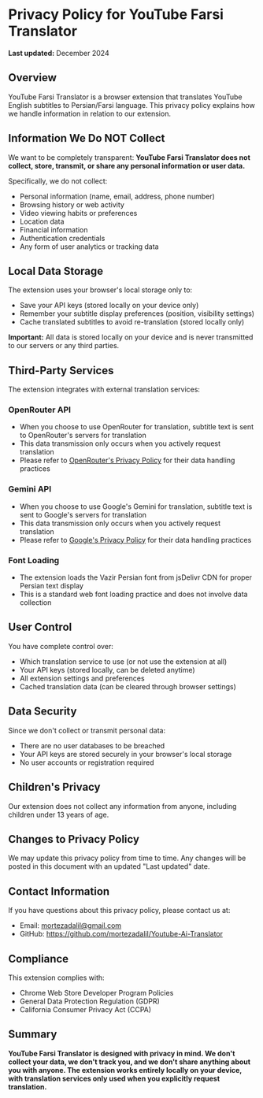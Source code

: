 # Privacy Policy for YouTube Farsi Translator

**Last updated:** December 2024

## Overview

YouTube Farsi Translator is a browser extension that translates YouTube English subtitles to Persian/Farsi language. This privacy policy explains how we handle information in relation to our extension.

## Information We Do NOT Collect

We want to be completely transparent: **YouTube Farsi Translator does not collect, store, transmit, or share any personal information or user data.**

Specifically, we do not collect:
- Personal information (name, email, address, phone number)
- Browsing history or web activity
- Video viewing habits or preferences
- Location data
- Financial information
- Authentication credentials
- Any form of user analytics or tracking data

## Local Data Storage

The extension uses your browser's local storage only to:
- Save your API keys (stored locally on your device only)
- Remember your subtitle display preferences (position, visibility settings)
- Cache translated subtitles to avoid re-translation (stored locally only)

**Important:** All data is stored locally on your device and is never transmitted to our servers or any third parties.

## Third-Party Services

The extension integrates with external translation services:

### OpenRouter API
- When you choose to use OpenRouter for translation, subtitle text is sent to OpenRouter's servers for translation
- This data transmission only occurs when you actively request translation
- Please refer to [OpenRouter's Privacy Policy](https://openrouter.ai/privacy) for their data handling practices

### Gemini API
- When you choose to use Google's Gemini for translation, subtitle text is sent to Google's servers for translation
- This data transmission only occurs when you actively request translation
- Please refer to [Google's Privacy Policy](https://policies.google.com/privacy) for their data handling practices

### Font Loading
- The extension loads the Vazir Persian font from jsDelivr CDN for proper Persian text display
- This is a standard web font loading practice and does not involve data collection

## User Control

You have complete control over:
- Which translation service to use (or not use the extension at all)
- Your API keys (stored locally, can be deleted anytime)
- All extension settings and preferences
- Cached translation data (can be cleared through browser settings)

## Data Security

Since we don't collect or transmit personal data:
- There are no user databases to be breached
- Your API keys are stored securely in your browser's local storage
- No user accounts or registration required

## Children's Privacy

Our extension does not collect any information from anyone, including children under 13 years of age.

## Changes to Privacy Policy

We may update this privacy policy from time to time. Any changes will be posted in this document with an updated "Last updated" date.

## Contact Information

If you have questions about this privacy policy, please contact us at:
- Email: mortezadalil@gmail.com
- GitHub: https://github.com/mortezadalil/Youtube-Ai-Translator

## Compliance

This extension complies with:
- Chrome Web Store Developer Program Policies
- General Data Protection Regulation (GDPR)
- California Consumer Privacy Act (CCPA)

## Summary

**YouTube Farsi Translator is designed with privacy in mind. We don't collect your data, we don't track you, and we don't share anything about you with anyone. The extension works entirely locally on your device, with translation services only used when you explicitly request translation.** 